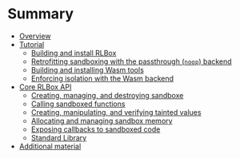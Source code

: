 # Summary

- [Overview](./overview.md)
- [Tutorial]()
  - [Building and install RLBox](./chapters/rlbox-install.md)
  - [Retrofitting sandboxing with the passthrough (`noop`) backend](./chapters/examples/noop.md)
  - [Building and installing Wasm tools](./chapters/wasm-install.md)
  - [Enforcing isolation with the Wasm backend](./chapters/wasm-sandbox.md)
- [Core RLBox API]() <!-- ./chapters/api.md -->
  - [Creating, managing, and destroying sandboxe]() <!-- chapters/api/sandbox.md) -->
  - [Calling sandboxed functions]() <!-- chapters/api/function.md -->
  - [Creating, manipulating, and verifying tainted values]() <!-- chapters/api/tainted.md -->
  - [Allocating and managing sandbox memory]() <!-- chapters/api/memory.md -->
  - [Exposing callbacks to sandboxed code]() <!-- chapters/api/callbacks.md -->
  - [Standard Library]() <!-- chapters/api/stdlib.md -->
- [Additional material](chapters/appendix.md)

